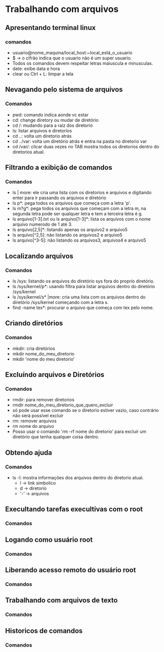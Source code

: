 # Trabalhando com arquivos

## Apresentando terminal linux

### comandos

- usuario@nome_maquina/local_host:~local_está_o_usuario
- $ -> o cifrão indica que o usuario não é um super usuario.
- Todos os comandos devem respeitar letras maiuscula e minusculas.
- date: exibe data e hora
- clear ou Ctrl + L: limpar a tela

## Nevagando pelo sistema de arquivos

### Comandos

- pwd: comando indica aonde vc estar
- cd: change diretory ou mudar de diretório
- cd /: mudando para a raiz dos diretorio
- ls: listar arquivos e diretorios
- cd ..: volta um diretorio atrás
- cd ../var: volta um diretório atrás e entra na pasta no diretorio var
- cd /var/: clicar duas vezes no TAB mostra todos os diretorios dentro do diretorios atual.

## Filtrando a exibição de comandos

### Comandos

- ls | more: ele cria uma lista com os diretorios e arquivos e digitando enter para ir passando os arquivos e diretório
- ls p*: pega todos os arquivos que começa com a letra 'p'.
- ls m?g*: pega todos os arquivos que começam com a letra m, na segunda letra pode ser qualquer letra e tem a terceira letra é g.
- ls arquivo[1-3].txt ou ls arquivo[1-3]*: lista os arquivos com o nome arquivo numerodo de 1 até 3.
- ls arquivo[2,5]*: listando apenas os arquivo2 e arquivo5
- ls arquivo[^2,5]: não listando os arquivos2 e arquivo5
- ls arquivo[^3-5]: não listando os arquivos3, arquivos4 e arquivo5

## Localizando arquivos

### Comandos

- ls /sys: listando os arquivos do diretório sys fora do proprio diretório.
- ls /sys/kernel/p*: usando filtra para listar arquivos dentro do diretório /sys/kernel
- ls /sys/kernel/s* |more: cria uma lista com os arquivos dentro do diretório /sys/kernel começando com a letra s.
- find -name tex*: procurar o arquivo que começa com tex pelo nome.

## Criando diretórios

### Comandos

- mkdir: cria diretórios
- mkdir nome_do_meu_diretorio
- mkdir 'nome do meu diretorio'

## Excluíndo arquivos e Diretórios

### Comandos

- rmdir: para remover diretorios
- rmdir nome_do_meu_diretorio_que_quero_excluir
- só pode usar esse comando se o diretorio estiver vazio, caso contrário não será possível excluir
- rm: remover arquivos
- rm nome do arquivo
- Posso usar o comando 'rm -rf nome do diretorio' para excluir um diretório que tenha qualquer coisa dentro.

## Obtendo ajuda

### Comandos

- ls -l: mostra informações dos arquivos dentro do diretorio atual.
  - l -> link simbolico
  - d -> diretorio
  - '-' -> arquivos

## Execultando tarefas execultivas com o root

### Comandos

## Logando como usuário root

### Comandos

## Liberando acesso remoto do usuário root

### Comandos

## Trabalhando com arquivos de texto

### Comandos

## Historicos de comandos

### Comandos
